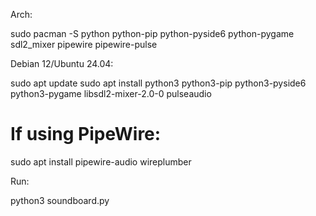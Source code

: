 Arch:

sudo pacman -S python python-pip python-pyside6 python-pygame sdl2_mixer pipewire pipewire-pulse

Debian 12/Ubuntu 24.04:

sudo apt update
sudo apt install python3 python3-pip python3-pyside6 python3-pygame libsdl2-mixer-2.0-0 pulseaudio
# If using PipeWire:
sudo apt install pipewire-audio wireplumber

Run:

python3 soundboard.py

